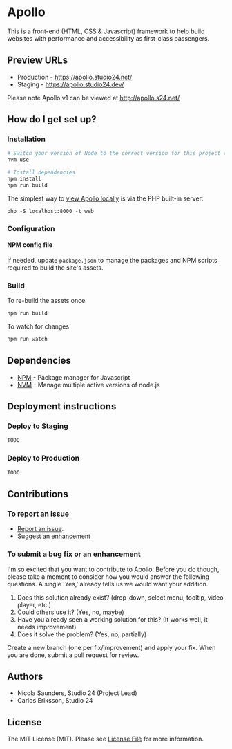 # Apollo

This is a front-end (HTML, CSS & Javascript) framework to help build websites with performance and accessibility as first-class passengers.

## Preview URLs

* Production - https://apollo.studio24.net/ 
* Staging - https://apollo.studio24.dev/

Please note Apollo v1 can be viewed at http://apollo.s24.net/

## How do I get set up?

### Installation

```bash
# Switch your version of Node to the correct version for this project (see .nvmrc)
nvm use

# Install dependencies
npm install
npm run build
```

The simplest way to [view Apollo locally](http://localhost:8000/) is via the PHP built-in server:

```
php -S localhost:8000 -t web
```

### Configuration

#### NPM config file

If needed, update `package.json` to manage the packages and NPM scripts required to build the site's assets.

### Build

To re-build the assets once

```bash
npm run build
```

To watch for changes

```bash
npm run watch
```

## Dependencies

- [NPM](https://www.npmjs.com/) - Package manager for Javascript
- [NVM](https://github.com/creationix/nvm) - Manage multiple active versions of node.js

## Deployment instructions

### Deploy to Staging

````bash
TODO
````

### Deploy to Production

````bash
TODO
````

## Contributions

### To report an issue

* [Report an issue](https://github.com/studio24/apollo/issues/new?labels=bug).
* [Suggest an enhancement](https://github.com/studio24/apollo/issues/new?labels=enhancement) 

### To submit a bug fix or an enhancement

I'm so excited that you want to contribute to Apollo. Before you do though, please take a moment to consider how you 
would answer the following questions. A single 'Yes,' already tells us we would want your addition.

1. Does this solution already exist? (drop-down, select menu, tooltip, video player, etc.)
2. Could others use it? (Yes, no, maybe)
3. Have you already seen a working solution for this? (It works well, it needs improvement)
4. Does it solve the problem? (Yes, no, partially)

Create a new branch (one per fix/improvement) and apply your fix. When you are done, submit a pull request for review.

## Authors

* Nicola Saunders, Studio 24 (Project Lead)
* Carlos Eriksson, Studio 24 

## License

The MIT License (MIT). Please see [License File](LICENSE) for more information.

[LICENSE]: ./LICENSE
[license-badge]: https://img.shields.io/badge/license-MIT-blue.svg

